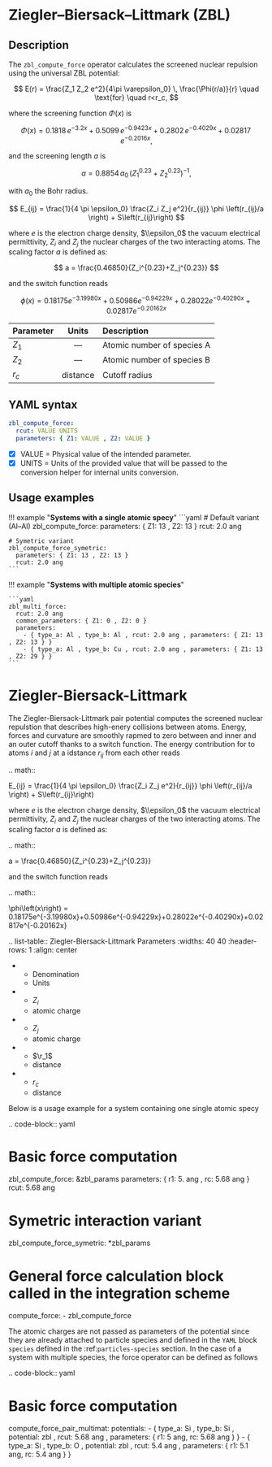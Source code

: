 # **Ziegler–Biersack–Littmark (ZBL)**

## **Description**

The `zbl_compute_force` operator calculates the screened nuclear repulsion using the universal ZBL potential:

$$
E(r) = \frac{Z_1 Z_2 e^2}{4\pi \varepsilon_0} \, \frac{\Phi(r/a)}{r} \quad \text{for} \quad r<r_c,
$$

where the screening function $\Phi(x)$ is
  
$$
\Phi(x)= 0.1818\,e^{-3.2x} + 0.5099\,e^{-0.9423x} + 0.2802\,e^{-0.4029x} + 0.02817\,e^{-0.2016x},
$$
  
and the screening length $a$ is
  
$$
a = 0.8854\,a_0\,\big(Z_1^{0.23} + Z_2^{0.23}\big)^{-1},
$$
  
with $a_0$ the Bohr radius.

$$
E_{ij} = \frac{1}{4 \pi \epsilon_0} \frac{Z_i Z_j e^2}{r_{ij}} \phi \left(r_{ij}/a \right) + S\left(r_{ij}\right)
$$
  
where $e$ is the electron charge density, $\\epsilon_0$ the vacuum electrical permittivity, $Z_i$ and $Z_j$ the nuclear charges of the two interacting atoms. The scaling factor $a$ is defined as:

$$
a = \frac{0.46850}{Z_i^{0.23}+Z_j^{0.23}}
$$
  
and the switch function reads

$$  
\phi\left(x\right) = 0.18175e^{-3.19980x}+0.50986e^{-0.94229x}+0.28022e^{-0.40290x}+0.02817e^{-0.20162x}
$$
  
<div class="center-table" markdown>

| Parameter | Units      | Description                              |
| :-------- | :--------: | :--------------------------------------- |
| $Z_1$     | —          | Atomic number of species A               |
| $Z_2$     | —          | Atomic number of species B               |
| $r_c$     | distance   | Cutoff radius                            |

</div>

## **YAML syntax**

```yaml
zbl_compute_force:
  rcut: VALUE UNITS
  parameters: { Z1: VALUE , Z2: VALUE }
```

- [x] VALUE = Physical value of the intended parameter.
- [x] UNITS = Units of the provided value that will be passed to the conversion helper for internal units conversion.

## **Usage examples**

!!! example "**Systems with a single atomic specy**"
    ```yaml
    # Default variant (Al–Al)
    zbl_compute_force:
      parameters: { Z1: 13 , Z2: 13 }
      rcut: 2.0 ang

    # Symetric variant
    zbl_compute_force_symetric:
      parameters: { Z1: 13 , Z2: 13 }
      rcut: 2.0 ang  
    ```

!!! example "**Systems with multiple atomic species**"

    ```yaml
    zbl_multi_force:
      rcut: 2.0 ang
      common_parameters: { Z1: 0 , Z2: 0 }
      parameters:
        - { type_a: Al , type_b: Al , rcut: 2.0 ang , parameters: { Z1: 13 , Z2: 13 } }
        - { type_a: Al , type_b: Cu , rcut: 2.0 ang , parameters: { Z1: 13 , Z2: 29 } }
    ```

  # Ziegler-Biersack-Littmark

The Ziegler-Biersack-Littmark pair potential computes the screened nuclear repulstion that describes high-enery collisions between atoms. Energy, forces and curvature are smoothly rapmed to zero between and inner and an outer cutoff thanks to a switch function. The energy contribution for to atoms $i$ and $j$ at a idstance $r_{ij}$ from each other reads

.. math::

   E_{ij} = \frac{1}{4 \pi \epsilon_0} \frac{Z_i Z_j e^2}{r_{ij}} \phi \left(r_{ij}/a \right) + S\left(r_{ij}\right)

where $e$ is the electron charge density, $\\epsilon_0$ the vacuum electrical permittivity, $Z_i$ and $Z_j$ the nuclear charges of the two interacting atoms. The scaling factor $a$ is defined as:

.. math::

   a = \frac{0.46850}{Z_i^{0.23}+Z_j^{0.23}}

and the switch function reads

.. math::

   \phi\left(x\right) = 0.18175e^{-3.19980x}+0.50986e^{-0.94229x}+0.28022e^{-0.40290x}+0.02817e^{-0.20162x}

.. list-table:: Ziegler-Biersack-Littmark Parameters
   :widths: 40 40
   :header-rows: 1
   :align: center

   * - Denomination
     - Units
   * - $Z_i$
     - atomic charge
   * - $Z_j$
     - atomic charge
   * - $\r_1$
     - distance
   * - $r_c$
     - distance
       
Below is a usage example for a system containing one single atomic specy

.. code-block:: yaml

   # Basic force computation
   zbl_compute_force: &zbl_params
     parameters: { r1: 5. ang , rc: 5.68 ang }
     rcut: 5.68 ang

   # Symetric interaction variant
   zbl_compute_force_symetric: *zbl_params

   # General force calculation block called in the integration scheme
   compute_force:
     - zbl_compute_force

The atomic charges are not passed as parameters of the potential since they are already attached to particle species and defined in the ``YAML`` block ``species`` defined in the :ref:`particles-species` section. In the case of a system with multiple species, the force operator can be defined as follows

.. code-block:: yaml

   # Basic force computation
   compute_force_pair_multimat:
     potentials:
       - { type_a: Si , type_b: Si , potential: zbl , rcut: 5.68 ang , parameters: { r1: 5 ang, rc: 5.68 ang } }
       - { type_a: Si , type_b: O  , potential: zbl , rcut: 5.4 ang , parameters: { r1: 5.1 ang, rc: 5.4 ang } }
